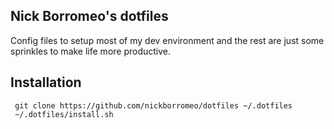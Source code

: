 ## Nick Borromeo's dotfiles

Config files to setup most of my dev environment and the rest are just some sprinkles to make life more productive.


## Installation

```shell
 git clone https://github.com/nickborromeo/dotfiles ~/.dotfiles
 ~/.dotfiles/install.sh
```
